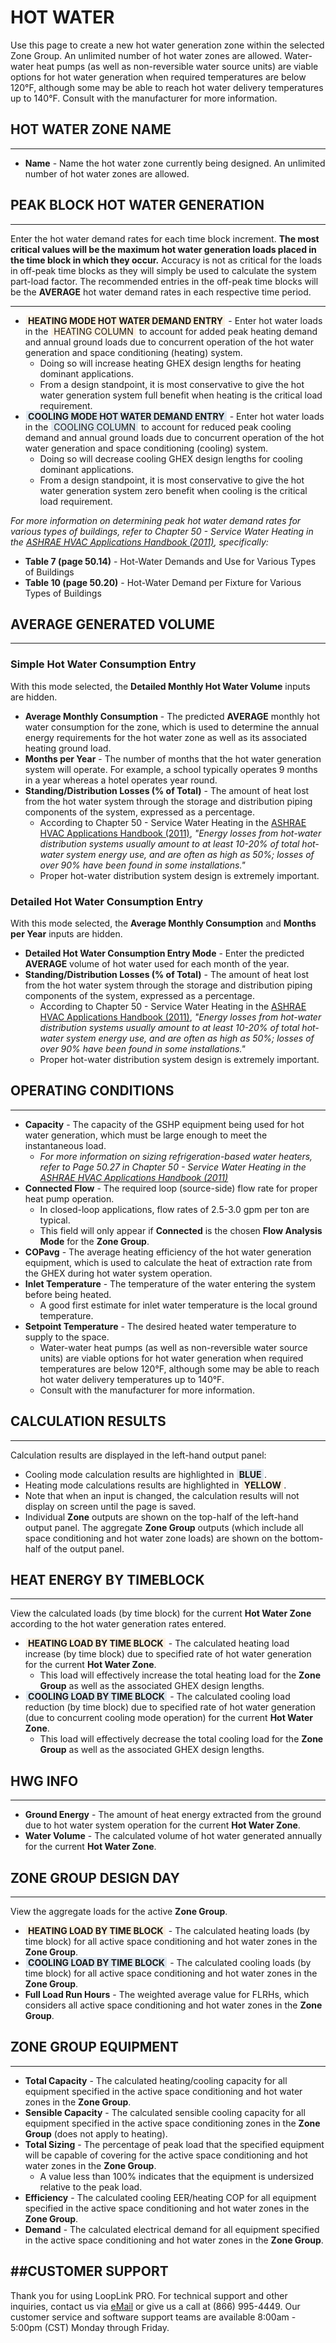 # HOT WATER

Use this page to create a new hot water generation zone within the selected Zone Group. An unlimited number of hot water zones are allowed. Water-water heat pumps (as well as non-reversible water source units) are viable options for hot water generation when required temperatures are below 120°F, although some may be able to reach hot water delivery temperatures up to 140°F. Consult with the manufacturer for more information.

## HOT WATER ZONE NAME
---

* **Name** - Name the hot water zone currently being designed. An unlimited number of hot water zones are allowed.

## PEAK BLOCK HOT WATER GENERATION
---
Enter the hot water demand rates for each time block increment. **The most critical values will be the maximum hot water generation loads placed in the time block in which they occur.**  Accuracy is not as critical for the loads in off-peak time blocks as they will simply be used to calculate the system part-load factor. The recommended entries in the off-peak time blocks will be the **AVERAGE** hot water demand rates in each respective time period.

---

* **<span style="background:#FEF1E1; margin:1px;">&nbsp;HEATING MODE HOT WATER DEMAND ENTRY&nbsp;</span>** - Enter hot water loads in the <span style="background:#FEF1E1; margin:1px;">&nbsp;HEATING COLUMN&nbsp;</span> to account for added peak heating demand and annual ground loads due to concurrent operation of the hot water generation and space conditioning (heating) system.
    * Doing so will increase heating GHEX design lengths for heating dominant applications.
    * From a design standpoint, it is most conservative to give the hot water generation system full benefit when heating is the critical load requirement. 
* **<span style="background:#DFE8F1; margin:1px;">&nbsp;COOLING MODE HOT WATER DEMAND ENTRY&nbsp;</span>** - Enter hot water loads in the <span style="background:#DFE8F1; margin:1px;">&nbsp;COOLING COLUMN&nbsp;</span> to account for reduced peak cooling demand and annual ground loads due to concurrent operation of the hot water generation and space conditioning (cooling) system.
    * Doing so will decrease cooling GHEX design lengths for cooling dominant applications.
    * From a design standpoint, it is most conservative to give the hot water generation system zero benefit when cooling is the critical load requirement. 

*For more information on determining peak hot water demand rates for various types of buildings, refer to Chapter 50 - Service Water Heating in the [ASHRAE HVAC Applications Handbook (2011)](https://www.ashrae.org/resources--publications/handbook "ASHRAE Publications"), specifically:*

* **Table 7 (page 50.14)** - Hot-Water Demands and Use for Various Types of Buildings
* **Table 10 (page 50.20)** - Hot-Water Demand per Fixture for Various Types of Buildings

## AVERAGE GENERATED VOLUME
---

### Simple Hot Water Consumption Entry
With this mode selected, the **Detailed Monthly Hot Water Volume** inputs are hidden.

* **Average Monthly Consumption** - The predicted **AVERAGE** monthly hot water consumption for the zone, which is used to determine the annual energy requirements for the hot water zone as well as its associated heating ground load.
* **Months per Year** - The number of months that the hot water generation system will operate. For example, a school typically operates 9 months in a year whereas a hotel operates year round.
* **Standing/Distribution Losses (% of Total)** - The amount of heat lost from the hot water system through the storage and distribution piping components of the system, expressed as a percentage.
    * According to Chapter 50 - Service Water Heating in the [ASHRAE HVAC Applications Handbook (2011)](https://www.ashrae.org/resources--publications/handbook "ASHRAE Publications"), *"Energy losses from hot-water distribution systems usually amount to at least 10-20% of total hot-water system energy use, and are often as high as 50%; losses of over 90% have been found in some installations."*
    * Proper hot-water distribution system design is extremely important.

### Detailed Hot Water Consumption Entry
With this mode selected, the **Average Monthly Consumption** and **Months per Year** inputs are hidden.

* **Detailed Hot Water Consumption Entry Mode** - Enter the predicted **AVERAGE** volume of hot water used for each month of the year. 
* **Standing/Distribution Losses (% of Total)** - The amount of heat lost from the hot water system through the storage and distribution piping components of the system, expressed as a percentage.
    * According to Chapter 50 - Service Water Heating in the [ASHRAE HVAC Applications Handbook (2011)](https://www.ashrae.org/resources--publications/handbook "ASHRAE Publications"), *"Energy losses from hot-water distribution systems usually amount to at least 10-20% of total hot-water system energy use, and are often as high as 50%; losses of over 90% have been found in some installations."*
    * Proper hot-water distribution system design is extremely important.

## OPERATING CONDITIONS
---

* **Capacity** - The capacity of the GSHP equipment being used for hot water generation, which must be large enough to meet the instantaneous load.
    * *For more information on sizing refrigeration-based water heaters, refer to Page 50.27 in Chapter 50 - Service Water Heating in the [ASHRAE HVAC Applications Handbook (2011)](https://www.ashrae.org/resources--publications/handbook "ASHRAE Publications")*
* **Connected Flow** - The required loop (source-side) flow rate for proper heat pump operation.
    * In closed-loop applications, flow rates of 2.5-3.0 gpm per ton are typical.
    * This field will only appear if **Connected** is the chosen **Flow Analysis Mode** for the **Zone Group**.
* **COPavg** - The average heating efficiency of the hot water generation equipment, which is used to calculate the heat of extraction rate from the GHEX during hot water system operation.
* **Inlet Temperature** - The temperature of the water entering the system before being heated.
    * A good first estimate for inlet water temperature is the local ground temperature. 
* **Setpoint Temperature** - The desired heated water temperature to supply to the space.
    * Water-water heat pumps (as well as non-reversible water source units) are viable options for hot water generation when required temperatures are below 120°F, although some may be able to reach hot water delivery temperatures up to 140°F.
    * Consult with the manufacturer for more information.

## CALCULATION RESULTS
---
Calculation results are displayed in the left-hand output panel:

* Cooling mode calculation results are highlighted in **<span style="background:#DFE8F1; margin:1px;">&nbsp;BLUE&nbsp;</span>**.
* Heating mode calculations results are highlighted in **<span style="background:#FEF1E1; margin:1px;">&nbsp;YELLOW&nbsp;</span>**.
* Note that when an input is changed, the calculation results will not display on screen until the page is saved.
* Individual **Zone** outputs are shown on the top-half of the left-hand output panel. The aggregate **Zone Group** outputs (which include all space conditioning and hot water zone loads) are shown on the bottom-half of the output panel.

## HEAT ENERGY BY TIMEBLOCK
---
View the calculated loads (by time block) for the current **Hot Water Zone** according to the hot water generation rates entered.

* **<span style="background:#FEF1E1; margin:1px;">&nbsp;HEATING LOAD BY TIME BLOCK&nbsp;</span>** - The calculated heating load increase (by time block) due to specified rate of hot water generation for the current **Hot Water Zone**.
    * This load will effectively increase the total heating load for the **Zone Group** as well as the associated GHEX design lengths. 
* **<span style="background:#DFE8F1; margin:1px;">&nbsp;COOLING LOAD BY TIME BLOCK&nbsp;</span>** - The calculated cooling load reduction (by time block) due to specified rate of hot water generation (due to concurrent cooling mode operation) for the current **Hot Water Zone**.
    * This load will effectively decrease the total cooling load for the **Zone Group** as well as the associated GHEX design lengths. 

## HWG INFO
---

* **Ground Energy** - The amount of heat energy extracted from the ground due to hot water system operation for the current **Hot Water Zone**.
* **Water Volume** - The calculated volume of hot water generated annually for the current **Hot Water Zone**.

## ZONE GROUP DESIGN DAY
---
View the aggregate loads for the active **Zone Group**.

* **<span style="background:#FEF1E1; margin:1px;">&nbsp;HEATING LOAD BY TIME BLOCK&nbsp;</span>** - The calculated heating loads (by time block) for all active space conditioning and hot water zones in the **Zone Group**.
* **<span style="background:#DFE8F1; margin:1px;">&nbsp;COOLING LOAD BY TIME BLOCK&nbsp;</span>** - The calculated cooling loads (by time block) for all active space conditioning and hot water zones in the **Zone Group**.
* **Full Load Run Hours** - The weighted average value for FLRHs, which considers all active space conditioning and hot water zones in the **Zone Group**.

## ZONE GROUP EQUIPMENT
---

* **Total Capacity** - The calculated heating/cooling capacity for all equipment specified in the active space conditioning and hot water zones in the **Zone Group**.
* **Sensible Capacity** - The calculated sensible cooling capacity for all equipment specified in the active space conditioning zones in the **Zone Group** (does not apply to heating).
* **Total Sizing** - The percentage of peak load that the specified equipment will be capable of covering for the active space conditioning and hot water zones in the **Zone Group**.
    * A value less than 100% indicates that the equipment is undersized relative to the peak load.
* **Efficiency** - The calculated cooling EER/heating COP for all equipment specified in the active space conditioning and hot water zones in the **Zone Group**.
* **Demand** - The calculated electrical demand for all equipment specified in the active space conditioning and hot water zones in the **Zone Group**.

##CUSTOMER SUPPORT
---
Thank you for using LoopLink PRO. For technical support and other inquiries, contact us via [eMail](mailto:looplink@geoconnectionsinc.com "LoopLink PRO Support") or give us a call at (866) 995-4449. Our customer service and software support teams are available 8:00am - 5:00pm (CST) Monday through Friday.